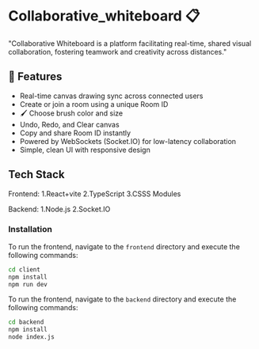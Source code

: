 # Collaborative_whiteboard 📋

"Collaborative Whiteboard is a platform facilitating real-time, shared visual collaboration, fostering teamwork and creativity across distances."


## 🚀 Features

- Real-time canvas drawing sync across connected users
-  Create or join a room using a unique Room ID
- 🖌️ Choose brush color and size
-  Undo, Redo, and Clear canvas
-  Copy and share Room ID instantly
-  Powered by WebSockets (Socket.IO) for low-latency collaboration
-  Simple, clean UI with responsive design


## Tech Stack

Frontend:
1.React+vite
2.TypeScript
3.CSSS Modules

Backend:
1.Node.js
2.Socket.IO

### Installation

To run the frontend, navigate to the `frontend` directory and execute the following commands:

```bash
cd client
npm install
npm run dev
```

To run the frontend, navigate to the `backend` directory and execute the following commands:

```bash
cd backend
npm install
node index.js
```
